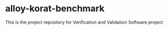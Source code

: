 # alloy-korat-benchmark
This is the project repository for Verification and Validation Software project
